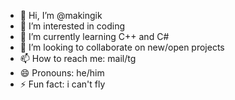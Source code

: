 - 👋 Hi, I’m @makingik
- 👀 I’m interested in coding
- 🌱 I’m currently learning C++ and C#
- 💞️ I’m looking to collaborate on new/open projects
- 📫 How to reach me: mail/tg
- 😄 Pronouns: he/him
- ⚡ Fun fact: i can't fly

<!---
makingik/makingik is a ✨ special ✨ repository because its `README.md` (this file) appears on your GitHub profile.
You can click the Preview link to take a look at your changes.
--->
